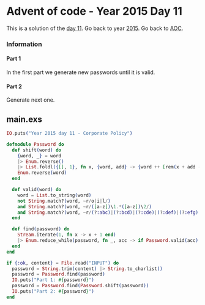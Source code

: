 # Advent of code - Year 2015 Day 11

This is a solution of the [day 11](https://adventofcode.com/2015/day/11). Go back to year [2015](2015.md). Go back to [AOC](../adventofcode.md).

### Information

#### Part 1

In the first part we generate new passwords until it is valid.

#### Part 2

Generate next one.

## main.exs

```exs
IO.puts("Year 2015 day 11 - Corporate Policy")

defmodule Password do
  def shift(word) do
    {word, _} = word
    |> Enum.reverse()
    |> List.foldl({[], 1}, fn x, {word, add} -> {word ++ [rem(x + add - ?a,?z - ?a + 1) + ?a], if x + add > ?z do 1 else 0 end}  end)
    Enum.reverse(word)
  end

  def valid(word) do
    word = List.to_string(word)
    not String.match?(word, ~r/o|i|l/)
    and String.match?(word, ~r/([a-z])\1.*([a-z])\2/)
    and String.match?(word, ~r/(?:abc)|(?:bcd)|(?:cde)|(?:def)|(?:efg)|(?:fgh)|(?:pqr)|(?:qrs)|(?:rst)|(?:stu)|(?:tuv)|(?:uvw)|(?:vwx)|(?:wxy)|(?:xyz)/)
  end

  def find(password) do
    Stream.iterate(1, fn x -> x + 1 end)
    |> Enum.reduce_while(password, fn _, acc -> if Password.valid(acc) do {:halt, acc} else {:cont, Password.shift(acc)} end end)
  end
end

if {:ok, content} = File.read("INPUT") do
  password = String.trim(content) |> String.to_charlist()
  password = Password.find(password)
  IO.puts("Part 1: #{password}")
  password = Password.find(Password.shift(password))
  IO.puts("Part 2: #{password}")
end
```

